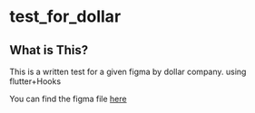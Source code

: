 # test_for_dollar
## What is This?
This is a written test for a given figma by dollar company.
using flutter+Hooks

You can find the figma file [here](D-Task.fig)